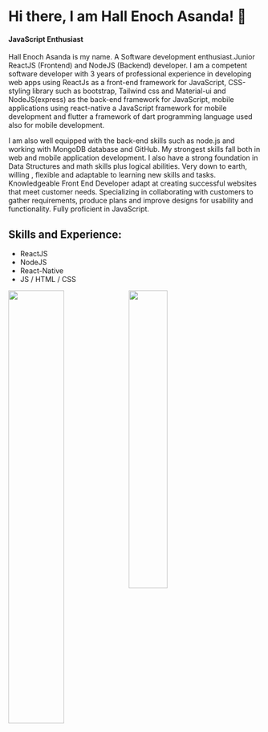 # Hi there, I am Hall Enoch Asanda! 👋
#### JavaScript Enthusiast

Hall Enoch Asanda is my name. A Software development enthusiast.Junior ReactJS (Frontend) and NodeJS (Backend) developer. I am a competent software developer with 3 years of professional experience in developing web apps using ReactJs as a front-end framework for JavaScript, CSS-styling library such as bootstrap, Tailwind css and Material-ui and NodeJS(express) as the back-end framework for JavaScript, mobile applications using react-native a JavaScript framework for mobile development and flutter a framework of dart programming language used also for mobile development.


I am also well equipped with the back-end skills such as node.js and working with MongoDB database and GitHub. My strongest skills fall both in web and mobile application development. I also have a strong foundation in Data Structures and math skills plus logical abilities. Very down to earth, willing , flexible and adaptable to learning new skills and tasks. Knowledgeable Front End Developer adapt at creating successful websites that meet customer needs. Specializing in collaborating with customers to gather requirements, produce plans and improve designs for usability and functionality. Fully proficient in JavaScript.

## Skills and Experience: 
* ReactJS
* NodeJS
* React-Native
* JS / HTML / CSS




<img align="Left" width="47%" src="https://github-readme-stats.vercel.app/api?username=Hall-e3&show_icons=true&theme=radical"/>
<img align="Left" width="39%" src="https://github-readme-stats.vercel.app/api/top-langs/?username=Hall-e3&layout=compact"/>


